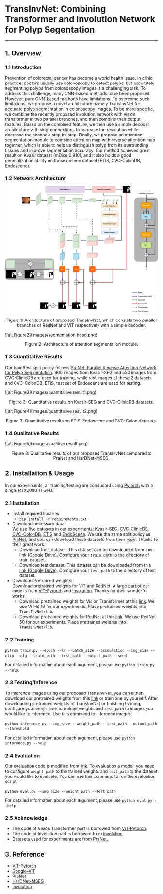 # TransInvNet: Combining Transformer and Involution Network for Polyp Segentation
___

## 1. Overview
### 1.1 Introduction
Prevention of colorectal cancer has become a world health issue. 
In clinic practice, doctors usually use colonoscopy to detect polyps, 
but accurately segmenting polyps from colonoscopy images is a challenging task. 
To address this challenge, many CNN-based methods have been proposed. 
However, pure CNN-based methods have limitations. To overcome such limitations, we propose a novel architecture namely TransInvNet for accurate polyp segmentation in colonoscopy images.
To be more specific, we combine the recently proposed involution network with vision transformer
in two parallel branches, and then combine their output features. Based on the combined feature,
we then use a simple decoder architecture with skip-connections to increase the resolution while decrease
the channels step by step. Finally, we propose an attention segmentation module to combine attention map with
reverse attention map together, which is able to help us distinguish polyp from its surrounding tissues and
improve segmentation accuracy. Our method achieves great result on Kvasir dataset (mDice 0.910), and it also holds a good
 generalization ability on those unseen dataset (ETIS, CVC-ColonDB, Endoscene).

### 1.2 Network Architecture
![alt Figure1](images/framework.png)
<p align="center">Figure 1: Architecture of proposed TransInvNet, 
which consists two parallel branches of RedNet and ViT respectively with a simple decoder.</p>

![alt Figure2](images/segmentation head.png)
<p align="center">Figure 2: Architecture of attention segmentation module.</p>

### 1.3 Quantitative Results
Our train/test split policy follows [PraNet: Parallel Reverse Attention Network for Polyp Segmentation](https://arxiv.org/abs/2006.11392). 900
 images from Kvasir-SEG and 550 images from CVC-ClinicDB are used for training, while rest images of these 2 datasets and CVC-ColonDB, ETIS, test set of Endoscene 
are used for testing.

![alt Figure3](images/quantitative result1.png)
<p align="center">Figure 3: Quantitative results on Kvasir-SEG and CVC-ClinicDB datasets.</p>

![alt Figure4](images/quantitative result2.png)
<p align="center">Figure 3: Quantitative results on ETIS, Endoscene and CVC-Colon datasets.</p>

### 1.4 Qualitative Results
![alt Figure5](images/qualitive result.png)
<p align="center">Figure 3: Qualitative results of our proposed TransInvNet compared to PraNet and HarDNet-MSEG.</p>

## 2. Installation & Usage
In our experiments, all training/testing are conducted using [Pytorch](https://pytorch.org/) with a single RTX2080 Ti GPU.
### 2.1 Installation
* Install required libraries:<br>
  * `pip install -r requirements.txt`
* Download necessary data:<br>
  We use five datasets in our experiments: [Kvasir-SEG](https://datasets.simula.no/kvasir-seg/), [CVC-ClinicDB](http://www.cvc.uab.es/CVC-Colon/index.php/databases/),
  [CVC-ColonDB](http://www.cvc.uab.es/CVC-Colon/index.php/databases/), [ETIS](https://polyp.grand-challenge.org/EtisLarib/)
  and [EndoScene](http://www.cvc.uab.es/CVC-Colon/index.php/databases/cvc-endoscenestill/). We use the same split policy as [PraNet](https://arxiv.org/abs/2006.11392), 
  and you can download these datasets from their [repo](https://github.com/DengPingFan/PraNet#22-framework-overview). Thanks to their great work.
  * Download train dataset. This dataset can be downloaded from this [link (Google Drive)](https://drive.google.com/file/d/1lODorfB33jbd-im-qrtUgWnZXxB94F55/view). 
    Configure your `train_path` to the directory of train dataset.
  * Download test dataset. This dataset can be downloaded from this [link (Google Drive)](https://drive.google.com/file/d/1o8OfBvYE6K-EpDyvzsmMPndnUMwb540R/view). 
    Configure your `test_path` to the directory of test dataset.
* Download Pretrained weights:<br>
  Download pretrained weights for ViT and RedNet. A large part of our code is from [ViT-Pytorch](https://github.com/jeonsworld/ViT-pytorch)
  and [Involution](https://github.com/d-li14/involution). Thanks for their wonderful works.
  * Download pretrained weights for Vision Transformer at this [link](https://console.cloud.google.com/storage/browser/vit_models;tab=objects?prefix=&forceOnObjectsSortingFiltering=false). 
    We use ViT-B_16 for our experiments. Place pretrained weights into `TransInvNet/lib`.
  * Download pretrained weights for RedNet at this [link](https://hkustconnect-my.sharepoint.com/personal/dlibh_connect_ust_hk/_layouts/15/onedrive.aspx?id=%2Fpersonal%2Fdlibh%5Fconnect%5Fust%5Fhk%2FDocuments%2Finvolution%2Fcls%2Frednet50%2D1c7a7c5d%2Epth&parent=%2Fpersonal%2Fdlibh%5Fconnect%5Fust%5Fhk%2FDocuments%2Finvolution%2Fcls&originalPath=aHR0cHM6Ly9oa3VzdGNvbm5lY3QtbXkuc2hhcmVwb2ludC5jb20vOnU6L2cvcGVyc29uYWwvZGxpYmhfY29ubmVjdF91c3RfaGsvRVpqUkczcVVNdTVJdVI3WUg0R2l5YzhCNmtvUHZ1NnM4ck9sSUc4LUJ1RmV2Zz9ydGltZT14RHZoZzZZZTJVZw).
   We use RedNet-50 for our experiments. Place pretrained weights into `TransInvNet/lib`.
### 2.2 Training
`pytron train.py --epoch --lr --batch_size --accmulation --img_size --clip --cfg --train_path --test_path --output_path --seed`

For detailed information about each argument, please use `python train.py --help`.

### 2.3 Testing/Inference
To inference images using our proposed TransInvNet, you can either download our pretrained weights from this [link](https://drive.google.com/file/d/1MURnZTeUGOVYjlhFmLf3LBJeGFrz-dG5/view?usp=sharing) or 
train one by yourself. After downloading pretrained weights of TransInvNet or finishing training, configure your `weigh_path` to trained weights and 
`test_path` to images you would like to inference. Use this command to inference images.

`python inference.py --img_size --weight_path --test_path --output_path --threshold`

For detailed information about each argument, please use `python inference.py --help`

### 2.4 Evaluation
Our evaluation code is modified from [link](https://github.com/zzhanghub/eval-co-sod). To evaluation a model, you need to configure `weight_path` to the trained weights and `test_path` to the dataset you would like to evaluate. 
You can use this command to run the evaluation script.

`python eval.py --img_size --weight_path --test_path`

For detailed information about each argument, please use `python eval.py --help`

### 2.5 Acknowledge
* The code of Vision Transformer part is borrowed from [ViT-Pytorch](https://github.com/jeonsworld/ViT-pytorch).
* The code of Involution part is borrowed from [involution](https://github.com/d-li14/involution).
* Datasets used for experiments are from [PraNet](https://github.com/DengPingFan/PraNet#22-framework-overview).

## 3. Reference
* [ViT-Pytorch](https://github.com/jeonsworld/ViT-pytorch)
* [Google-ViT](https://github.com/google-research/vision_transformer)
* [PraNet](https://github.com/DengPingFan/PraNet#22-framework-overview)
* [HarDNet-MSEG](https://github.com/james128333/HarDNet-MSEG)
* [Involution](https://github.com/d-li14/involution)